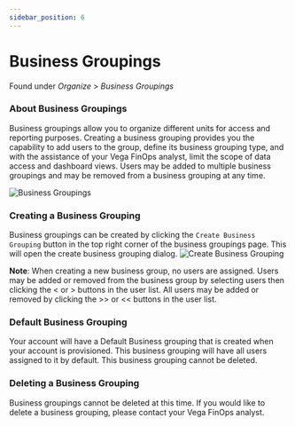 ```yaml
---
sidebar_position: 6
---
```


#  Business Groupings
Found under *Organize* > *Business Groupings*
### About Business Groupings
Business groupings allow you to organize different units for access and reporting purposes. Creating a business grouping provides you the capability to add users to the group, define its business grouping type, and with the assistance of your Vega FinOps analyst, limit the scope of data access and dashboard views. Users may be added to multiple business groupings and may be removed from a business grouping at any time.

![Business Groupings](/img/businessgroupings.png)

### Creating a Business Grouping
Business groupings can be created by clicking the `Create Business Grouping` button in the top right corner of the business groupings page. This will open the create business grouping dialog. 
![Create Business Grouping](/img/businessgroupings-create.png)

**Note**: When creating a new business group, no users are assigned. Users may be added or removed from the business group by selecting users then clicking the < or > buttons in the user list. All users may be added or removed by clicking the >> or << buttons in the user list.

### Default Business Grouping
Your account will have a Default Business grouping that is created when your account is provisioned. This business grouping will have all users assigned to it by default. This business grouping cannot be deleted.

### Deleting a Business Grouping
Business groupings cannot be deleted at this time. If you would like to delete a business grouping, please contact your Vega FinOps analyst.
